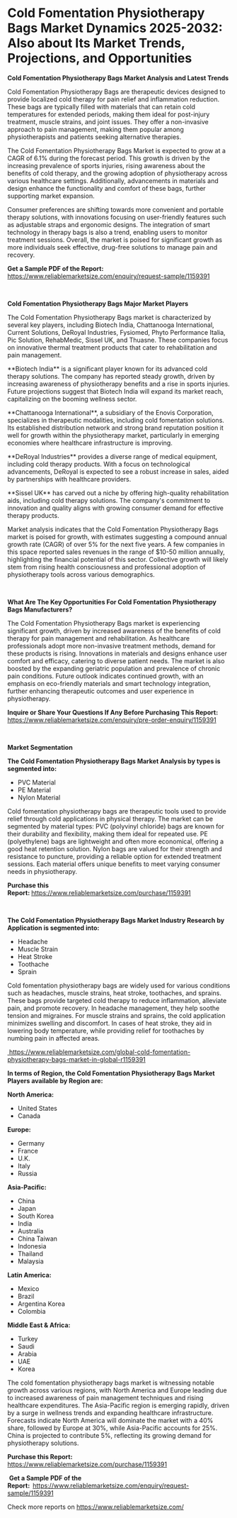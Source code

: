 <p><h1>Cold Fomentation Physiotherapy Bags Market Dynamics 2025-2032: Also about Its Market Trends, Projections, and Opportunities</h1></p><p><strong>Cold Fomentation Physiotherapy Bags Market Analysis and Latest Trends</strong></p>
<p><p>Cold Fomentation Physiotherapy Bags are therapeutic devices designed to provide localized cold therapy for pain relief and inflammation reduction. These bags are typically filled with materials that can retain cold temperatures for extended periods, making them ideal for post-injury treatment, muscle strains, and joint issues. They offer a non-invasive approach to pain management, making them popular among physiotherapists and patients seeking alternative therapies.</p><p>The Cold Fomentation Physiotherapy Bags Market is expected to grow at a CAGR of 6.1% during the forecast period. This growth is driven by the increasing prevalence of sports injuries, rising awareness about the benefits of cold therapy, and the growing adoption of physiotherapy across various healthcare settings. Additionally, advancements in materials and design enhance the functionality and comfort of these bags, further supporting market expansion. </p><p>Consumer preferences are shifting towards more convenient and portable therapy solutions, with innovations focusing on user-friendly features such as adjustable straps and ergonomic designs. The integration of smart technology in therapy bags is also a trend, enabling users to monitor treatment sessions. Overall, the market is poised for significant growth as more individuals seek effective, drug-free solutions to manage pain and recovery.</p></p>
<p><strong>Get a Sample PDF of the Report:&nbsp;</strong> <a href="https://www.reliablemarketsize.com/enquiry/request-sample/1159391?utm_campaign=2876&utm_medium=2&utm_source=Github&utm_content=ia&utm_term=22032025&utm_id=cold-fomentation-physiotherapy-bags">https://www.reliablemarketsize.com/enquiry/request-sample/1159391</a></p>
<p>&nbsp;</p>
<p><strong>Cold Fomentation Physiotherapy Bags Major Market Players</strong></p>
<p><p>The Cold Fomentation Physiotherapy Bags market is characterized by several key players, including Biotech India, Chattanooga International, Current Solutions, DeRoyal Industries, Fysiomed, Phyto Performance Italia, Pic Solution, RehabMedic, Sissel UK, and Thuasne. These companies focus on innovative thermal treatment products that cater to rehabilitation and pain management.</p><p>**Biotech India** is a significant player known for its advanced cold therapy solutions. The company has reported steady growth, driven by increasing awareness of physiotherapy benefits and a rise in sports injuries. Future projections suggest that Biotech India will expand its market reach, capitalizing on the booming wellness sector.</p><p>**Chattanooga International**, a subsidiary of the Enovis Corporation, specializes in therapeutic modalities, including cold fomentation solutions. Its established distribution network and strong brand reputation position it well for growth within the physiotherapy market, particularly in emerging economies where healthcare infrastructure is improving.</p><p>**DeRoyal Industries** provides a diverse range of medical equipment, including cold therapy products. With a focus on technological advancements, DeRoyal is expected to see a robust increase in sales, aided by partnerships with healthcare providers. </p><p>**Sissel UK** has carved out a niche by offering high-quality rehabilitation aids, including cold therapy solutions. The company's commitment to innovation and quality aligns with growing consumer demand for effective therapy products.</p><p>Market analysis indicates that the Cold Fomentation Physiotherapy Bags market is poised for growth, with estimates suggesting a compound annual growth rate (CAGR) of over 5% for the next five years. A few companies in this space reported sales revenues in the range of $10-50 million annually, highlighting the financial potential of this sector. Collective growth will likely stem from rising health consciousness and professional adoption of physiotherapy tools across various demographics.</p></p>
<p>&nbsp;</p>
<p><strong>What Are The Key Opportunities For Cold Fomentation Physiotherapy Bags Manufacturers?</strong></p>
<p><p>The Cold Fomentation Physiotherapy Bags market is experiencing significant growth, driven by increased awareness of the benefits of cold therapy for pain management and rehabilitation. As healthcare professionals adopt more non-invasive treatment methods, demand for these products is rising. Innovations in materials and designs enhance user comfort and efficacy, catering to diverse patient needs. The market is also boosted by the expanding geriatric population and prevalence of chronic pain conditions. Future outlook indicates continued growth, with an emphasis on eco-friendly materials and smart technology integration, further enhancing therapeutic outcomes and user experience in physiotherapy.</p></p>
<p><strong>Inquire or Share Your Questions If Any Before Purchasing This Report:</strong> <a href="https://www.reliablemarketsize.com/enquiry/pre-order-enquiry/1159391?utm_campaign=2876&utm_medium=2&utm_source=Github&utm_content=ia&utm_term=22032025&utm_id=cold-fomentation-physiotherapy-bags">https://www.reliablemarketsize.com/enquiry/pre-order-enquiry/1159391</a></p>
<p>&nbsp;</p>
<p><strong>Market Segmentation</strong></p>
<p><strong>The Cold Fomentation Physiotherapy Bags Market Analysis by types is segmented into:</strong></p>
<p><ul><li>PVC Material</li><li>PE Material</li><li>Nylon Material</li></ul></p>
<p><p>Cold fomentation physiotherapy bags are therapeutic tools used to provide relief through cold applications in physical therapy. The market can be segmented by material types: PVC (polyvinyl chloride) bags are known for their durability and flexibility, making them ideal for repeated use. PE (polyethylene) bags are lightweight and often more economical, offering a good heat retention solution. Nylon bags are valued for their strength and resistance to puncture, providing a reliable option for extended treatment sessions. Each material offers unique benefits to meet varying consumer needs in physiotherapy.</p></p>
<p><strong>Purchase this Report:&nbsp;</strong><a href="https://www.reliablemarketsize.com/purchase/1159391?utm_campaign=2876&utm_medium=2&utm_source=Github&utm_content=ia&utm_term=22032025&utm_id=cold-fomentation-physiotherapy-bags">https://www.reliablemarketsize.com/purchase/1159391</a></p>
<p>&nbsp;</p>
<p><strong>The Cold Fomentation Physiotherapy Bags Market Industry Research by Application is segmented into:</strong></p>
<p><ul><li>Headache</li><li>Muscle Strain</li><li>Heat Stroke</li><li>Toothache</li><li>Sprain</li></ul></p>
<p><p>Cold fomentation physiotherapy bags are widely used for various conditions such as headaches, muscle strains, heat stroke, toothaches, and sprains. These bags provide targeted cold therapy to reduce inflammation, alleviate pain, and promote recovery. In headache management, they help soothe tension and migraines. For muscle strains and sprains, the cold application minimizes swelling and discomfort. In cases of heat stroke, they aid in lowering body temperature, while providing relief for toothaches by numbing pain in affected areas.</p></p>
<p><a href="https://www.reliablemarketsize.com/global-cold-fomentation-physiotherapy-bags-market-in-global-r1159391?utm_campaign=2876&utm_medium=2&utm_source=Github&utm_content=ia&utm_term=22032025&utm_id=cold-fomentation-physiotherapy-bags">&nbsp;https://www.reliablemarketsize.com/global-cold-fomentation-physiotherapy-bags-market-in-global-r1159391</a></p>
<p><strong>In terms of Region, the Cold Fomentation Physiotherapy Bags Market Players available by Region are:</strong></p>
<p>
    <p> <strong> North America: </strong>
        <ul>
            <li>United States</li>
            <li>Canada</li>
        </ul>
        </p> 
    <p> <strong> Europe: </strong>
        <ul>
            <li>Germany</li>
            <li>France</li>
            <li>U.K.</li>
            <li>Italy</li>
            <li>Russia</li>
        </ul>
        </p> 
    <p> <strong> Asia-Pacific: </strong>
        <ul>
            <li>China</li>
            <li>Japan</li>
            <li>South Korea</li>
            <li>India</li>
            <li>Australia</li>
            <li>China Taiwan</li>
            <li>Indonesia</li>
            <li>Thailand</li>
            <li>Malaysia</li>
        </ul>
        </p> 
    <p> <strong> Latin America: </strong>
        <ul>
            <li>Mexico</li>
            <li>Brazil</li>
            <li>Argentina Korea</li>
            <li>Colombia</li>
        </ul>
        </p> 
    <p> <strong> Middle East & Africa: </strong>
        <ul>
            <li>Turkey</li>
            <li>Saudi</li>
            <li>Arabia</li>
            <li>UAE</li>
            <li>Korea</li>
        </ul>
    </p>
    </p>
<p><p>The cold fomentation physiotherapy bags market is witnessing notable growth across various regions, with North America and Europe leading due to increased awareness of pain management techniques and rising healthcare expenditures. The Asia-Pacific region is emerging rapidly, driven by a surge in wellness trends and expanding healthcare infrastructure. Forecasts indicate North America will dominate the market with a 40% share, followed by Europe at 30%, while Asia-Pacific accounts for 25%. China is projected to contribute 5%, reflecting its growing demand for physiotherapy solutions.</p></p>
<p><strong>Purchase this Report: </strong><a href="https://www.reliablemarketsize.com/purchase/1159391?utm_campaign=2876&utm_medium=2&utm_source=Github&utm_content=ia&utm_term=22032025&utm_id=cold-fomentation-physiotherapy-bags">https://www.reliablemarketsize.com/purchase/1159391</a></p>
<p>&nbsp;<strong>Get a Sample PDF of the Report:&nbsp;&nbsp;</strong><a href="https://www.reliablemarketsize.com/enquiry/request-sample/1159391?utm_campaign=2876&utm_medium=2&utm_source=Github&utm_content=ia&utm_term=22032025&utm_id=cold-fomentation-physiotherapy-bags">https://www.reliablemarketsize.com/enquiry/request-sample/1159391</a></p>
<p><strong></strong></p>
<p>Check more reports on <a href="https://www.reliablemarketsize.com/?utm_campaign=2876&utm_medium=2&utm_source=Github&utm_content=ia&utm_term=22032025&utm_id=cold-fomentation-physiotherapy-bags">https://www.reliablemarketsize.com/</a></p>